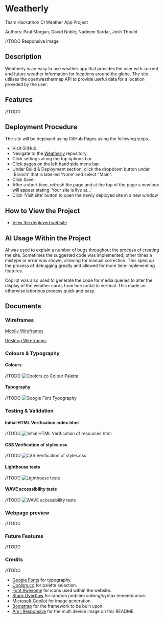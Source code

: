 # Weatherly

Team Hackathon CI Weather App Project

Authors: Paul Morgan, David Noble, Nadeem Sardar, Josh Thould

//TODO Responsive Image

## Description

Weatherly is an easy to use weather app that provides the user with current and future weather information for locations around the globe. The site utilises the 
openweathermap API to provide useful data for a location provided by the user.

## Features

//TODO

## Deployment Procedure

The site will be deployed using GitHub Pages using the following steps.

-   Visit GitHub.
-   Navigate to the [Weatherly](https://kernowpablouk.github.io/Weatherly/) repository.
-   Click settings along the top options bar.
-   Click pages on the left hand side menu bar.
-   Under Build & Deployment section, click the dropdown button under 'Branch' that is labelled 'None' and select "Main".
-   Click Save.
-   After a short time, refresh the page and at the top of the page a new box will appear stating 'Your site is live at...'
-   Click 'Visit site' button to open the newly deployed site in a new window

## How to View the Project

-   [View the deployed website](https://kernowpablouk.github.io/Weatherly/)

## AI Usage Within the Project

AI was used to explain a number of bugs throughout the process of creating the site. Sometimes the suggested code was implemented, other times a mistype or error was shown,
allowing for manual correction. This sped up the process of debugging greatly and allowed for more time implementing features.

Copilot was also used to generate the code for media queries to alter the display of the weather cards from horizontal to vertical. This made an otherwise laborious process
quick and easy.

## Documents

### Wireframes

[Mobile Wireframes](assets/images/readme/weatherly-mobile-wireframes.png)

[Desktop Wireframes](assets/images/readme/weatherly-desktop-wireframe.png)

### Colours & Typography

#### Colours

//TODO
![Coolors.co Colour Palette]()

#### Typography

//TODO
![Google Font Typography]()

### Testing & Validation

#### Initial HTML Verification index.html

//TODO
![Initial HTML Verification of resources.html]()

#### CSS Verification of styles.css

//TODO
![CSS Verification of styles.css]()

#### Lighthouse tests

//TODO
![Lighthouse tests]()

#### WAVE accessibility tests

//TODO
![WAVE accessibility tests]()

### Webpage preview

//TODO

### Future Features

//TODO

### Credits

//TODO

-   [Google Fonts](https://fonts.google.com/) for typography.
-   [Coolors.co](https://coolors.co/) for palette selection.
-   [Font Awesome](https://fontawesome.com/) for icons used within the website.
-   [Stack Overflow](https://stackoverflow.com/) for random problem solving/syntax remembrance.
-   [Microsoft Copilot](https://copilot.microsoft.com/) for image generation.
-   [Bootstrap](https://getbootstrap.com/) for the framework to be built upon.
-   [Am I Responsive](https://ui.dev/amiresponsive) for the multi device image on this README.
